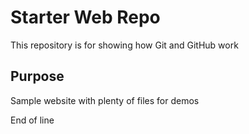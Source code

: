 # Starter Web Repo

This repository is for showing how Git and GitHub work

## Purpose

Sample website with plenty of files for demos

End of line